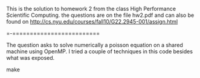 This is the solution to homework 2 from the class High Performance Scientific Computing.  the questions are on the file hw2.pdf and can also be found on http://cs.nyu.edu/courses/fall10/G22.2945-001/assign.html

=-=========================

The question asks to solve numerically a poisson equation on a shared machine using OpenMP.  I tried a couple of techniques in this code besides what was exposed.

make